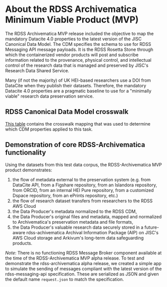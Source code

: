 
# About the RDSS Archivematica Minimum Viable Product (MVP)
The RDSS Archivematica MVP release included the objective to map the mandatory Datacite 4.0 properties to the latest version of the JISC Canonical Data Model. The CDM specifies the schema to use for RDSS Messaging API message payloads. It is the RDSS Rosetta Stone through which the containerized vendor products will post and subscribe information related to the provenance, physical control, and intellectual control of the research data that is managed and preserved by JISC's Research Data Shared Service.

Many (if not the majority) of UK HEI-based researchers use a DOI from DataCite when they publish their datasets. Therefore, the mandatory Datacite 4.0 properties are a pragmatic baseline to use for a "minimally viable" research data preservation service.

## RDSS Canonical Data Model crosswalk
[This table](crosswalk-datacite-jisc_rdss-archivematica_dc.md) contains the crosswalk mapping that was used to determine which CDM properties applied to this task.

## Demonstration of core RDSS-Archivematica functionality
Using the datasets from this test data corpus, the RDSS-Archivematica MVP product demonstrates:

1. the flow of metadata external to the preservation system (e.g. from DataCite API, from a Figshare repository, from an Islandora repository, from ORCID, from an internal HEI Pure repository, from a customized Dspace repository, from an ePrints repository, etc.)
2. the flow of research dataset transfers from researchers to the RDSS AWS Cloud
3. the Data Producer's metadata normalized to the RDSS CDM,
4. the Data Producer's original files and metadata, mapped and normalized to Archivematica's preservation metadata and file formats,
5. the Data Producer's valuable research data securely stored in a future-aware rdss-achivematica Archival Information Package (AIP) on JISC's AWS Cloud storage and Arkivum's long-term data safeguarding products.

*Note*: There is no functioning RDSS Message Broker component available at the time of the RDSS-Archivematica MVP alpha release. To test and demonstrate the rdss-archivematica alpha release, we created a simple app to simulate the sending of messages compliant with the latest version of the rdss-messaging-api specification. These are serialized as JSON and given the default name `request.json` to match the specification.
